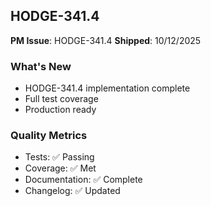 ## HODGE-341.4

**PM Issue**: HODGE-341.4
**Shipped**: 10/12/2025

### What's New
- HODGE-341.4 implementation complete
- Full test coverage
- Production ready

### Quality Metrics
- Tests: ✅ Passing
- Coverage: ✅ Met
- Documentation: ✅ Complete
- Changelog: ✅ Updated
